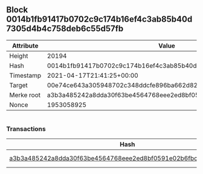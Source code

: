 ## Block 0014b1fb91417b0702c9c174b16ef4c3ab85b40d7305d4b4c758deb6c55d57fb

Attribute | Value
--- | ---
Height | 20194
Hash | 0014b1fb91417b0702c9c174b16ef4c3ab85b40d7305d4b4c758deb6c55d57fb
Timestamp | 2021-04-17T21:41:25+00:00
Target | 00e74ce643a305948702c348ddcfe896ba662d82c1a228faf4ad12250f07334e
Merke root | a3b3a485242a8dda30f63be4564768eee2ed8bf0591e02b6fbcf61de9e3b5822
Nonce | 1953058925

```

```

### Transactions

Hash | Amount
--- | ---
[a3b3a485242a8dda30f63be4564768eee2ed8bf0591e02b6fbcf61de9e3b5822](a3b3a485242a8dda30f63be4564768eee2ed8bf0591e02b6fbcf61de9e3b5822.md) | 10.00000000 SKEPTI 
